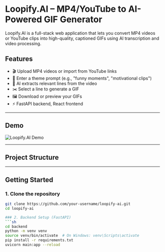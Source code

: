 # Loopify.AI – MP4/YouTube to AI-Powered GIF Generator

Loopify.AI is a full-stack web application that lets you convert MP4 videos or YouTube clips into high-quality, captioned GIFs using AI transcription and video processing.

## Features

- 🎬 Upload MP4 videos or import from YouTube links
- 📝 Enter a theme prompt (e.g., "funny moments", "motivational clips")
- 🤖 AI extracts relevant lines from the video
- ✂️ Select a line to generate a GIF
- 🖼️ Download or preview your GIFs
- ⚡ FastAPI backend, React frontend

---

## Demo

![Loopify.AI Demo](demo.gif) <!-- Add a demo GIF or screenshot if available -->

---

## Project Structure



---

## Getting Started

### 1. Clone the repository

```sh
git clone https://github.com/your-username/loopify-ai.git
cd loopify-ai

### 2. Backend Setup (FastAPI)
```sh
cd backend
python -m venv venv
source venv/bin/activate  # On Windows: venv\Scripts\activate
pip install -r requirements.txt
uvicorn main:app --reload
```